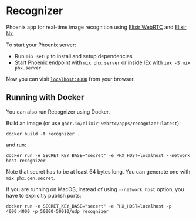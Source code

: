 # Recognizer

Phoenix app for real-time image recognition using [Elixir WebRTC](https://github.com/elixir-webrtc) and [Elixir Nx](https://github.com/elixir-nx/nx).

To start your Phoenix server:

  * Run `mix setup` to install and setup dependencies
  * Start Phoenix endpoint with `mix phx.server` or inside IEx with `iex -S mix phx.server`

Now you can visit [`localhost:4000`](http://localhost:4000) from your browser.

## Running with Docker

You can also run Recognizer using Docker.

Build an image (or use `ghcr.io/elixir-webrtc/apps/recognizer:latest`):

```
docker build -t recognizer .
```

and run:

```
docker run -e SECRET_KEY_BASE="secret" -e PHX_HOST=localhost --network host recognizer
```

Note that secret has to be at least 64 bytes long.
You can generate one with `mix phx.gen.secret`.

If you are running on MacOS, instead of using `--network host` option, you have to explicitly publish ports:

```
docker run -e SECRET_KEY_BASE="secert" -e PHX_HOST=localhost -p 4000:4000 -p 50000-50010/udp recognizer
```

